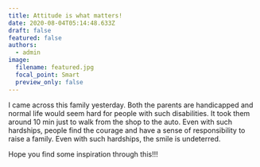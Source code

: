 ```yaml
---
title: Attitude is what matters!
date: 2020-08-04T05:14:48.633Z
draft: false
featured: false
authors:
  - admin
image:
  filename: featured.jpg
  focal_point: Smart
  preview_only: false
---
```

I came across this family yesterday. Both the parents are handicapped and normal life would seem hard for people with such disabilities. It took them around 10 min just to walk from the shop to the auto. Even with such hardships, people find the courage and have a sense of responsibility to raise a family. Even with such hardships, the smile is undeterred.



Hope you find some inspiration through this!!!